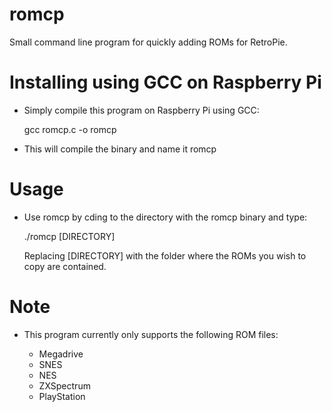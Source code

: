 # romcp
Small command line program for quickly adding ROMs for RetroPie.

# Installing using GCC on Raspberry Pi
- Simply compile this program on Raspberry Pi using GCC:

    gcc romcp.c -o romcp

- This will compile the binary and name it romcp

# Usage
- Use romcp by cding to the directory with the romcp binary and type:

    ./romcp [DIRECTORY]

  Replacing [DIRECTORY] with the folder where the ROMs you wish to copy are contained.

# Note
- This program currently only supports the following ROM files:

  - Megadrive
  - SNES
  - NES
  - ZXSpectrum
  - PlayStation
  
